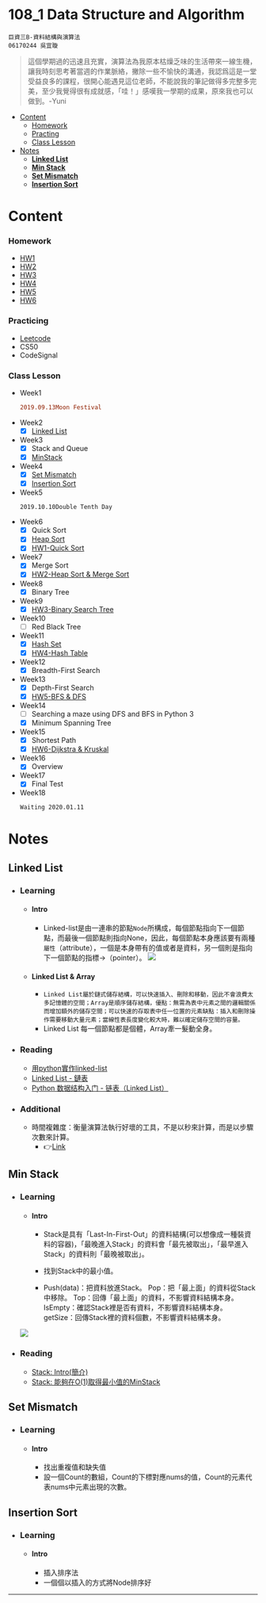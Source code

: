 # 108_1 Data Structure and Algorithm
```success
巨資三B-資料結構與演算法
06170244 吳宜璇
```
> 這個學期過的迅速且充實，演算法為我原本枯燥乏味的生活帶來一線生機，讓我時刻思考著當週的作業脈絡，撇除一些不愉快的溝通，我認爲這是一堂受益良多的課程，很開心能遇見這位老師，不能說我的筆記做得多完整多完美，至少我覺得很有成就感，「哇！」感嘆我一學期的成果，原來我也可以做到。-Yuni

- [Content](#content)
  * [Homework](#homework)
  * [Practing](#practing)
  * [Class Lesson](#class-lesson)
- [Notes](#notes)
  * [__Linked List__](#linked-list)
  * [**Min Stack**](#min-stack)
  * [**Set Mismatch**](#set-mismatch)
  * [**Insertion Sort**](#insertion-sort)
  
# Content
### **Homework**
* [HW1](https://github.com/Yuni-wih/DSA-learning/tree/master/HW1)
* [HW2](https://github.com/Yuni-wih/DSA-learning/tree/master/HW2)
* [HW3](https://github.com/Yuni-wih/DSA-learning/tree/master/HW3)
* [HW4](https://github.com/Yuni-wih/DSA-learning/tree/master/HW4)
* [HW5](https://github.com/Yuni-wih/DSA-learning/tree/master/HW5)
* [HW6](https://github.com/Yuni-wih/DSA-learning/tree/master/HW6)
    
### **Practicing**
* [Leetcode](https://github.com/Yuni-wih/DSA-learning/tree/master/Leetcode) 
* CS50
* CodeSignal

### **Class Lesson**
* Week1
    ```diff
    2019.09.13Moon Festival
    ```
* Week2
     - [x] [Linked List](https://github.com/Yuni-wih/DSA-learning/tree/master/Lesson2%20%7C%7C%20Linked%20List)
* Week3
     - [x] Stack and Queue
     - [x] [MinStack](https://github.com/Yuni-wih/DSA-learning/tree/master/Lesson3%20%7C%7C%20MinStack)
* Week4
     - [x] [Set Mismatch](https://github.com/Yuni-wih/DSA-learning/tree/master/Lesson4%20%7C%7C%20Set%20Mismatch)
     - [x] [Insertion Sort](https://github.com/Yuni-wih/DSA-learning/tree/master/Week5%20%7C%7C%20Insertion%20Sort)
* Week5
    ``` danger
    2019.10.10Double Tenth Day
    ```
* Week6
    - [x] Quick Sort
    - [x] [Heap Sort](https://github.com/Yuni-wih/DSA-learning/tree/master/Lesson6%20%7C%7C%20Heap%20Sort)
    - [x] [HW1-Quick Sort](https://github.com/Yuni-wih/DSA-learning/tree/master/HW1)
* Week7
    - [x] Merge Sort
    - [x] [HW2-Heap Sort & Merge Sort](https://github.com/Yuni-wih/DSA-learning/tree/master/HW2)
* Week8
    - [x] Binary Tree
* Week9
    - [x] [HW3-Binary Search Tree](https://github.com/Yuni-wih/DSA-learning/tree/master/HW3)
* Week10
    - [ ] Red Black Tree
* Week11
    - [x] [Hash Set](https://github.com/Yuni-wih/DSA-learning/tree/master/Lesson8%20%7C%7C%20HashSet)
    - [x] [HW4-Hash Table](https://github.com/Yuni-wih/DSA-learning/tree/master/HW4)
* Week12
    - [x] Breadth-First Search 
* Week13
    - [x] Depth-First Search 
    - [x] [HW5-BFS & DFS](https://github.com/Yuni-wih/DSA-learning/tree/master/HW5)
* Week14
    - [ ] Searching a maze using DFS and BFS in Python 3
    - [x] Minimum Spanning Tree
* Week15
    - [x] Shortest Path
    - [x] [HW6-Dijkstra & Kruskal](https://github.com/Yuni-wih/DSA-learning/tree/master/HW6)
* Week16
    - [x] Overview
* Week17
    - [x] Final Test
* Week18
    ```warning
    Waiting 2020.01.11 
    ```
# Notes

## __Linked List__
* ### Learning

    * #### Intro
        * Linked-list是由一連串的節點`Node`所構成，每個節點指向下一個節點，而最後一個節點則指向None，因此，每個節點本身應該要有兩種`屬性`（attribute），一個是本身帶有的值或者是資料，另一個則是指向下一個節點的指標->（pointer）。
    ![](https://i.imgur.com/AOctXtZ.png)
    * #### Linked List & Array
        * `Linked List屬於鏈式儲存結構，可以快速插入、刪除和移動，因此不會浪費太多記憶體的空間；Array是順序儲存結構，優點：無需為表中元素之間的邏輯關係而增加額外的儲存空間；可以快速的存取表中任一位置的元素缺點：插入和刪除操作需要移動大量元素；當線性表長度變化較大時，難以確定儲存空間的容量。`
        * Linked List 每一個節點都是個體，Array牽一髮動全身。
* ### Reading
    * [用python實作linked-list](https://medium.com/@tobby168/用python實作linked-list-524441133d4d)
    * [Linked List - 鏈表](https://algorithm.yuanbin.me/zh-tw/basics_data_structure/linked_list.html)
    * [Python 数据结构入门 - 链表（Linked List）](https://python123.io/index/topics/data_structure/linked_list)

* ### Additional
    * 時間複雜度：衡量演算法執行好壞的工具，不是以秒來計算，而是以步驟次數來計算。
        * 👉[Link](https://medium.com/appworks-school/初學者學演算法-從時間複雜度認識常見演算法-一-b46fece65ba5)

## **Min Stack**

* ### Learning

    * #### Intro
        * Stack是具有「Last-In-First-Out」的資料結構(可以想像成一種裝資料的容器)，「最晚進入Stack」的資料會「最先被取出」，「最早進入Stack」的資料則「最晚被取出」。
        
        * 找到Stack中的最小值。

        * Push(data)：把資料放進Stack。
          Pop：把「最上面」的資料從Stack中移除。
          Top：回傳「最上面」的資料，不影響資料結構本身。
          IsEmpty：確認Stack裡是否有資料，不影響資料結構本身。
          getSize：回傳Stack裡的資料個數，不影響資料結構本身。

    ![](https://i.imgur.com/H3HBwef.png)
    
* ### Reading
    * [Stack: Intro(簡介)](http://alrightchiu.github.io/SecondRound/stack-introjian-jie.html)
    * [Stack: 能夠在O(1)取得最小值的MinStack](http://alrightchiu.github.io/SecondRound/stack-neng-gou-zai-o1qu-de-zui-xiao-zhi-de-minstack.html)

## **Set Mismatch**

* ### Learning

    * #### Intro

        *  找出重複值和缺失值
        *  設一個Count的數組，Count的下標對應nums的值，Count的元素代表nums中元素出現的次數。

## **Insertion Sort**

* ### Learning

    * #### Intro
    
        * 插入排序法
        * 一個個以插入的方式將Node排序好
 ---
